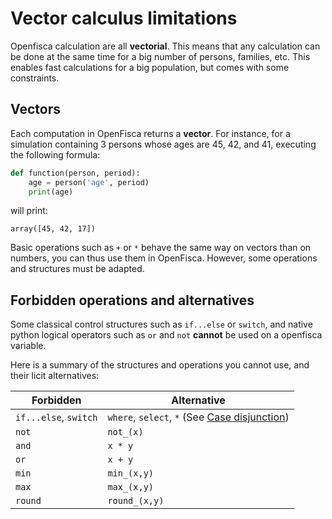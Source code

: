 # Vector calculus limitations

Openfisca calculation are all **vectorial**. This means that any calculation can be done at the same time for a big number of persons, families, etc.
This enables fast calculations for a big population, but comes with some constraints.

## Vectors

Each computation in OpenFisca returns a **vector**. For instance, for a simulation containing 3 persons whose ages are 45, 42, and 41, executing the following formula:

```py
def function(person, period):
    age = person('age', period)
    print(age)     
```

will print:
```
array([45, 42, 17])
```

Basic operations such as `+` or `*` behave the same way on vectors than on numbers, you can thus use them in OpenFisca. However, some operations and structures must be adapted.


## Forbidden operations and alternatives

Some classical control structures such as `if...else` or `switch`, and native python logical operators such as `or` and `not` **cannot** be used on a openfisca variable.

Here is a summary of the structures and operations you cannot use, and their licit alternatives:


| Forbidden             | Alternative                                                             |
|-----------------------|-------------------------------------------------------------------------|
| `if...else`, `switch` | `where`, `select`, `*` (See [Case disjunction](30_case_disjunction.md)) |
| `not`                 | `not_(x)`                                                               |
| `and`                 | `x * y`                                                                 |
| `or`                  | `x + y`                                                                 |
| `min`                 | `min_(x,y)`                                                             |
| `max`                 | `max_(x,y)`                                                             |
| `round`               | `round_(x,y)`                                                           |
